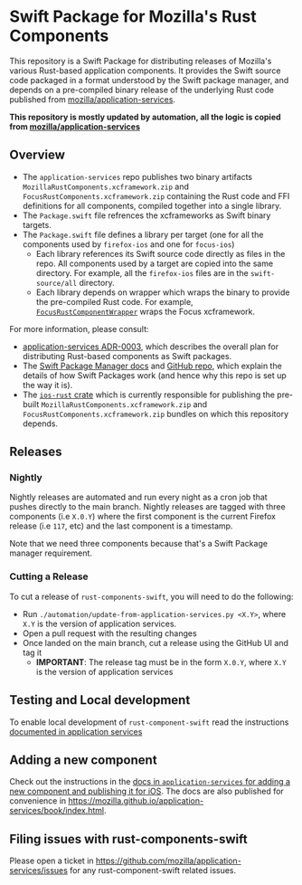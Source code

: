 # Swift Package for Mozilla's Rust Components

This repository is a Swift Package for distributing releases of Mozilla's various
Rust-based application components. It provides the Swift source code packaged in
a format understood by the Swift package manager, and depends on a pre-compiled
binary release of the underlying Rust code published from [mozilla/application-services](
https://github.com/mozilla/application-service).

**This repository is mostly updated by automation, all the logic is copied from [mozilla/application-services](
https://github.com/mozilla/application-service)**

## Overview

* The `application-services` repo publishes two binary artifacts `MozillaRustComponents.xcframework.zip` and `FocusRustComponents.xcframework.zip` containing
  the Rust code and FFI definitions for all components, compiled together into a single library.
* The `Package.swift` file refrences the xcframeworks as Swift binary targets.
* The `Package.swift` file defines a library per target (one for all the components used by `firefox-ios` and one for `focus-ios`)
    * Each library references its Swift source code directly as files in the repo. All components used by a target are copied into the same directory. For example, all the `firefox-ios` files are in the `swift-source/all` directory.
    * Each library depends on wrapper which wraps the binary to provide the pre-compiled Rust code. For example, [`FocusRustComponentWrapper`](./FocusRustComponentsWrapper/) wraps the Focus xcframework.

For more information, please consult:

* [application-services ADR-0003](https://github.com/mozilla/application-services/blob/main/docs/adr/0003-swift-packaging.md),
  which describes the overall plan for distributing Rust-based components as Swift packages.
* The [Swift Package Manager docs](https://swift.org/package-manager/) and [GitHub repo](https://github.com/apple/swift-package-manager),
  which explain the details of how Swift Packages work (and hence why this repo is set up the way it is).
* The [`ios-rust` crate](https://github.com/mozilla/application-services/tree/main/megazords/ios-rust) which is currently
  responsible for publishing the pre-built `MozillaRustComponents.xcframework.zip` and `FocusRustComponents.xcframework.zip` bundles on which this repository depends.


## Releases
### Nightly

Nightly releases are automated and run every night as a cron job that pushes directly to the main branch. Nightly releases are tagged with three components (i.e `X.0.Y`) where the first component is the current Firefox release (i.e `117`, etc) and the last component is a timestamp.

Note that we need three components because that's a Swift Package manager requirement.

### Cutting a Release

To cut a release of `rust-components-swift`, you will need to do the following:
- Run `./automation/update-from-application-services.py <X.Y>`, where `X.Y` is the version of application services.
- Open a pull request with the resulting changes
- Once landed on the main branch, cut a release using the GitHub UI and tag it
  - **IMPORTANT**: The release tag must be in the form `X.0.Y`, where `X.Y` is the version of application services

## Testing and Local development
To enable local development of `rust-component-swift` read the instructions [documented in application services](https://mozilla.github.io/application-services/book/howtos/locally-published-components-in-firefox-ios.html)

## Adding a new component

Check out the instructions in the [docs in `application-services` for adding a new component and publishing it for iOS](https://github.com/mozilla/application-services/blob/main/docs/howtos/adding-a-new-component.md#distribute-your-component-with-rust-components-swift). The docs are also published for convenience in <https://mozilla.github.io/application-services/book/index.html>.


## Filing issues with rust-components-swift
Please open a ticket in https://github.com/mozilla/application-services/issues for any rust-component-swift related issues.
